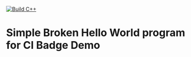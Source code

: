 [![Build C++](https://github.com/klmenigoz/CSCI430_x06/actions/workflows/actions.yml/badge.svg)](https://github.com/klmenigoz/CSCI430_x06/actions/workflows/actions.yml)

# Simple Broken Hello World program for CI Badge Demo
